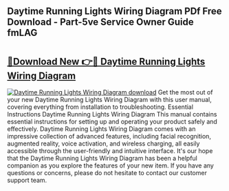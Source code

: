## Daytime Running Lights Wiring Diagram PDf Free Download - Part-5ve Service Owner Guide fmLAG

# <h2><a href="http://dfmurhu.blite.top/?on=Daytime+Running+Lights+Wiring+Diagram">🔗Download New 👉🔴 Daytime Running Lights Wiring Diagram</a></h2>

[![Daytime Running Lights Wiring Diagram download](https://i.imgur.com/lujVjoI.png)](http://dfmurhu.blite.top/?on=Daytime+Running+Lights+Wiring+Diagram)
Get the most out of your new Daytime Running Lights Wiring Diagram with this user manual, covering everything from installation to troubleshooting. Essential Instructions Daytime Running Lights Wiring Diagram This manual contains essential instructions for setting up and operating your product safely and effectively. Daytime Running Lights Wiring Diagram comes with an impressive collection of advanced features, including facial recognition, augmented reality, voice activation, and wireless charging, all easily accessible through the user-friendly and intuitive interface. It's our hope that the Daytime Running Lights Wiring Diagram has been a helpful companion as you explore the features of your new item. If you have any questions or concerns, please do not hesitate to contact our customer support team.
